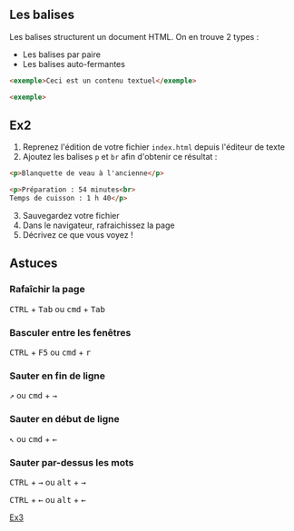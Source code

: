 Les balises
---

Les balises structurent un document HTML. On en trouve 2 types :

- Les balises par paire
- Les balises auto-fermantes

```html
<exemple>Ceci est un contenu textuel</exemple>
```

```html
<exemple>
```

Ex2
---

1. Reprenez l'édition de votre fichier `index.html` depuis l'éditeur de texte
2. Ajoutez les balises `p` et `br` afin d'obtenir ce résultat :

```html
<p>Blanquette de veau à l'ancienne</p>

<p>Préparation : 54 minutes<br>
Temps de cuisson : 1 h 40</p>
```

3. Sauvegardez votre fichier
4. Dans le navigateur, rafraichissez la page
5. Décrivez ce que vous voyez !

Astuces
---

### Rafaîchir la page

<kbd>CTRL</kbd> + <kbd>Tab</kbd> ou <kbd>cmd</kbd> + <kbd>Tab</kbd>

### Basculer entre les fenêtres

<kbd>CTRL</kbd> + <kbd>F5</kbd> ou <kbd>cmd</kbd> + <kbd>r</kbd>

### Sauter en fin de ligne

<kbd>↗</kbd> ou <kbd>cmd</kbd> + <kbd>→</kbd>

### Sauter en début de ligne

<kbd>↖</kbd> ou <kbd>cmd</kbd> + <kbd>←</kbd>

### Sauter par-dessus les mots

<kbd>CTRL</kbd> + <kbd>→</kbd> ou <kbd>alt</kbd> + <kbd>→</kbd>

<kbd>CTRL</kbd> + <kbd>←</kbd> ou <kbd>alt</kbd> + <kbd>←</kbd>

[Ex3](003-exercice.md)
